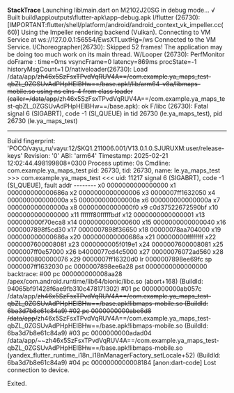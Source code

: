**StackTrace**
Launching lib\main.dart on M2102J20SG in debug mode...
√ Built build\app\outputs\flutter-apk\app-debug.apk
I/flutter (26730): [IMPORTANT:flutter/shell/platform/android/android_context_vk_impeller.cc(60)] Using the Impeller rendering backend (Vulkan).
Connecting to VM Service at ws://127.0.0.1:56554/EwsXTLuxtHg=/ws
Connected to the VM Service.
I/Choreographer(26730): Skipped 52 frames!  The application may be doing too much work on its main thread.
W/Looper  (26730): PerfMonitor doFrame : time=0ms vsyncFrame=0 latency=869ms procState=-1 historyMsgCount=1
D/nativeloader(26730): Load /data/app/~~zh46x5SzFsxTPvdVqRUV4A==/com.example.ya_maps_test-qbZL_0ZGSUvAdPHpHEIBHw==/base.apk!/lib/arm64-v8a/libmaps-mobile.so using ns clns-4 from class loader (caller=/data/app/~~zh46x5SzFsxTPvdVqRUV4A==/com.example.ya_maps_test-qbZL_0ZGSUvAdPHpHEIBHw==/base.apk): ok
F/libc    (26730): Fatal signal 6 (SIGABRT), code -1 (SI_QUEUE) in tid 26730 (le.ya_maps_test), pid 26730 (le.ya_maps_test)
*** *** *** *** *** *** *** *** *** *** *** *** *** *** *** ***
Build fingerprint: 'POCO/vayu_ru/vayu:12/SKQ1.211006.001/V13.0.1.0.SJURUXM:user/release-keys'
Revision: '0'
ABI: 'arm64'
Timestamp: 2025-02-21 12:02:44.498199808+0300
Process uptime: 0s
Cmdline: com.example.ya_maps_test
pid: 26730, tid: 26730, name: le.ya_maps_test  >>> com.example.ya_maps_test <<<
uid: 11217
signal 6 (SIGABRT), code -1 (SI_QUEUE), fault addr --------
    x0  0000000000000000  x1  000000000000686a  x2  0000000000000006  x3  0000007ff1632050
    x4  000000000000000a  x5  000000000000000a  x6  000000000000000a  x7  000000000000000a
    x8  00000000000000f0  x9  c0d37522672590bf  x10 0000000000000000  x11 ffffff80fffffbdf
    x12 0000000000000001  x13 000000000f70eca8  x14 0000000000000600  x15 0000000000000040
    x16 0000007898f5cd30  x17 0000007898f36650  x18 00000078aa704000  x19 000000000000686a
    x20 000000000000686a  x21 00000000ffffffff  x22 0000007600008081  x23 0000000005f019e1
    x24 0000007600008081  x25 0000007ff0e57000  x26 b4000077cd4c5000  x27 00000076072ad560
    x28 0000000800000076  x29 0000007ff16320d0
    lr  0000007898ee69fc  sp  0000007ff1632030  pc  0000007898ee6a28  pst 0000000000000000
backtrace:
      #00 pc 000000000008aa28  /apex/com.android.runtime/lib64/bionic/libc.so (abort+168) (BuildId: 94065bf91428f6ae9fb310c478171302)
      #01 pc 0000000000ab057c  /data/app/~~zh46x5SzFsxTPvdVqRUV4A==/com.example.ya_maps_test-qbZL_0ZGSUvAdPHpHEIBHw==/base.apk!libmaps-mobile.so (BuildId: 6ba3d7b8e61c84a9)
      #02 pc 0000000000abe6d8  /data/app/~~zh46x5SzFsxTPvdVqRUV4A==/com.example.ya_maps_test-qbZL_0ZGSUvAdPHpHEIBHw==/base.apk!libmaps-mobile.so (BuildId: 6ba3d7b8e61c84a9)
      #03 pc 0000000000adad04  /data/app/~~zh46x5SzFsxTPvdVqRUV4A==/com.example.ya_maps_test-qbZL_0ZGSUvAdPHpHEIBHw==/base.apk!libmaps-mobile.so (yandex_flutter_runtime_i18n_I18nManagerFactory_setLocale+52) (BuildId: 6ba3d7b8e61c84a9)
      #04 pc 0000000000008184  [anon:dart-code]
Lost connection to device.

Exited.